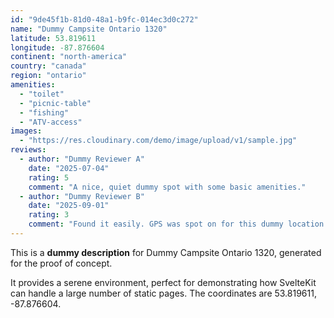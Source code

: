 ```yaml
---
id: "9de45f1b-81d0-48a1-b9fc-014ec3d0c272"
name: "Dummy Campsite Ontario 1320"
latitude: 53.819611
longitude: -87.876604
continent: "north-america"
country: "canada"
region: "ontario"
amenities:
  - "toilet"
  - "picnic-table"
  - "fishing"
  - "ATV-access"
images:
  - "https://res.cloudinary.com/demo/image/upload/v1/sample.jpg"
reviews:
  - author: "Dummy Reviewer A"
    date: "2025-07-04"
    rating: 5
    comment: "A nice, quiet dummy spot with some basic amenities."
  - author: "Dummy Reviewer B"
    date: "2025-09-01"
    rating: 3
    comment: "Found it easily. GPS was spot on for this dummy location."
---
```


This is a **dummy description** for Dummy Campsite Ontario 1320, generated for the proof of concept.

It provides a serene environment, perfect for demonstrating how SvelteKit can handle a large number of static pages. The coordinates are 53.819611, -87.876604.
